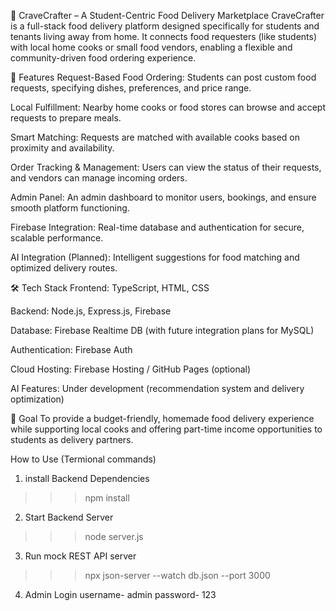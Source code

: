 🥘 CraveCrafter – A Student-Centric Food Delivery Marketplace
CraveCrafter is a full-stack food delivery platform designed specifically for students and tenants living away from home. It connects food requesters (like students) with local home cooks or small food vendors, enabling a flexible and community-driven food ordering experience.

🚀 Features
Request-Based Food Ordering: Students can post custom food requests, specifying dishes, preferences, and price range.

Local Fulfillment: Nearby home cooks or food stores can browse and accept requests to prepare meals.

Smart Matching: Requests are matched with available cooks based on proximity and availability.

Order Tracking & Management: Users can view the status of their requests, and vendors can manage incoming orders.

Admin Panel: An admin dashboard to monitor users, bookings, and ensure smooth platform functioning.

Firebase Integration: Real-time database and authentication for secure, scalable performance.

AI Integration (Planned): Intelligent suggestions for food matching and optimized delivery routes.

🛠️ Tech Stack
Frontend: TypeScript, HTML, CSS

Backend: Node.js, Express.js, Firebase

Database: Firebase Realtime DB (with future integration plans for MySQL)

Authentication: Firebase Auth

Cloud Hosting: Firebase Hosting / GitHub Pages (optional)

AI Features: Under development (recommendation system and delivery optimization)

🎯 Goal
To provide a budget-friendly, homemade food delivery experience while supporting local cooks and offering part-time income opportunities to students as delivery partners.

How to Use
(Termional commands)
1. install Backend Dependencies
>>>npm install
 
2. Start Backend Server
>>>node server.js

3. Run mock REST API server
>>>npx json-server --watch db.json --port 3000

4. Admin Login
   username- admin
   password- 123

